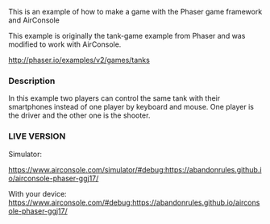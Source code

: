 This is an example of how to make a game with the Phaser game framework and AirConsole

This example is originally the tank-game example from Phaser and was modified to work with AirConsole.

http://phaser.io/examples/v2/games/tanks

### Description

In this example two players can control the same tank with their smartphones instead of
one player by keyboard and mouse.
One player is the driver and the other one is the shooter.

### LIVE VERSION

Simulator:

https://www.airconsole.com/simulator/#debug:https://abandonrules.github.io/airconsole-phaser-ggj17/

With your device:
https://www.airconsole.com/#debug:https://abandonrules.github.io/airconsole-phaser-ggj17/



